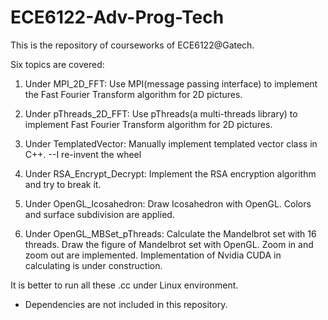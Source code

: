# ECE6122-Adv-Prog-Tech
This is the repository of courseworks of ECE6122@Gatech.

Six topics are covered:

1. Under MPI_2D_FFT:  Use MPI(message passing interface) to implement the Fast Fourier Transform algorithm for 2D pictures.

2. Under pThreads_2D_FFT:  Use pThreads(a multi-threads library) to implement Fast Fourier Transform algorithm for 2D pictures.

3. Under TemplatedVector:  Manually implement templated vector class in C++. --I re-invent the wheel

4. Under RSA_Encrypt_Decrypt:  Implement the RSA encryption algorithm and try to break it.

5. Under OpenGL_Icosahedron:  Draw Icosahedron with OpenGL. Colors and surface subdivision are applied.

6. Under OpenGL_MBSet_pThreads:  Calculate the Mandelbrot set with 16 threads. Draw the figure of Mandelbrot set with OpenGL. Zoom in and zoom out are implemented. Implementation of Nvidia CUDA in calculating is under construction.

It is better to run all these .cc under Linux environment.
* Dependencies are not included in this repository.
